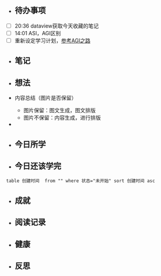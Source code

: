 

- ## 待办事项
- [ ] 20:36   dataview获取今天收藏的笔记
- [ ] 14:01   ASI，AGI区别
- [ ] 重新设定学习计划，[参考AGI之路](https://waytoagi.feishu.cn/wiki/QPe5w5g7UisbEkkow8XcDmOpn8e)
    
- ## 笔记
    
- ## 想法
- 内容总结（图片是否保留）
	- 图片保留：图文生成，图文排版
	- 图片不保留：内容生成，进行排版
- 
    
- ## 今日所学

- ## 今日还该学完
```dataview
table 创建时间  from "" where 状态="未开始" sort 创建时间 asc
```

    
- ## 成就
    
- ## 阅读记录
    
- ## 健康
	
- ## 反思
